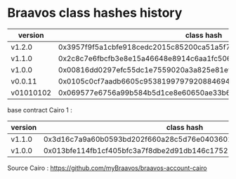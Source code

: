 # Braavos class hashes history

| version | class hash |
| --- | --- |
| v1.2.0|0x3957f9f5a1cbfe918cedc2015c85200ca51a5f7506ecb6de98a5207b759bf8a|
| v1.1.0 | 0x2c8c7e6fbcfb3e8e15a46648e8914c6aa1fc506fc1e7fb3d1e19630716174bc |
|v1.0.0 |0x00816dd0297efc55dc1e7559020a3a825e81ef734b558f03c83325d4da7e6253|
|v0.0.11|0x0105c0cf7aadb6605c9538199797920884694b5ce84fc68f92c832b0c9f57ad9|
|v01010102|0x069577e6756a99b584b5d1ce8e60650ae33b6e2b13541783458268f07da6b38a|

base contract Cairo 1 : 

| version | class hash |
| --- | --- |
| v1.1.0 | 0x3d16c7a9a60b0593bd202f660a28c5d76e0403601d9ccc7e4fa253b6a70c201 |
|v1.0.0 |0x013bfe114fb1cf405bfc3a7f8dbe2d91db146c17521d40dcf57e16d6b59fa8e6|


Source Cairo : https://github.com/myBraavos/braavos-account-cairo

